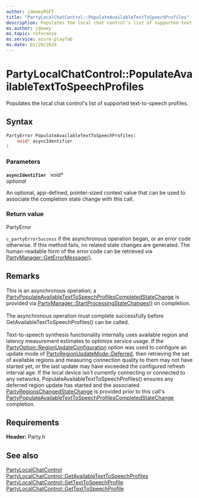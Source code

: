 ```yaml
---
author: jdeweyMSFT
title: "PartyLocalChatControl::PopulateAvailableTextToSpeechProfiles"
description: Populates the local chat control's list of supported text-to-speech profiles.
ms.author: jdewey
ms.topic: reference
ms.service: azure-playfab
ms.date: 01/29/2024
---
```


# PartyLocalChatControl::PopulateAvailableTextToSpeechProfiles  

Populates the local chat control's list of supported text-to-speech profiles.  

## Syntax  
  
```cpp
PartyError PopulateAvailableTextToSpeechProfiles(  
    void* asyncIdentifier  
)  
```  
  
### Parameters  
  
**`asyncIdentifier`** &nbsp; void*  
*optional*  
  
An optional, app-defined, pointer-sized context value that can be used to associate the completion state change with this call.  
  
  
### Return value  
PartyError
  
```c_partyErrorSuccess``` if the asynchronous operation began, or an error code otherwise. If this method fails, no related state changes are generated. The human-readable form of the error code can be retrieved via [PartyManager::GetErrorMessage()](../../PartyManager/methods/partymanager_geterrormessage.md).
  
## Remarks  
  
This is an asynchronous operation; a [PartyPopulateAvailableTextToSpeechProfilesCompletedStateChange](../../../structs/partypopulateavailabletexttospeechprofilescompletedstatechange.md) is provided via [PartyManager::StartProcessingStateChanges()](../../PartyManager/methods/partymanager_startprocessingstatechanges.md) on completion. <br /><br /> The asynchronous operation must complete successfully before GetAvailableTextToSpeechProfiles() can be called.   <br /><br /> Text-to-speech synthesis functionality internally uses available region and latency measurement estimates to optimize service usage. If the [PartyOption::RegionUpdateConfiguration](../../../enums/partyoption.md) option was used to configure an update mode of [PartyRegionUpdateMode::Deferred](../../../enums/partyregionupdatemode.md), then retrieving the set of available regions and measuring connection quality to them may not have started yet, or the last update may have exceeded the configured refresh interval age. If the local device isn't currently connecting or connected to any networks, PopulateAvailableTextToSpeechProfiles() ensures any deferred region update has started and the associated [PartyRegionsChangedStateChange](../../../structs/partyregionschangedstatechange.md) is provided prior to this call's [PartyPopulateAvailableTextToSpeechProfilesCompletedStateChange](../../../structs/partypopulateavailabletexttospeechprofilescompletedstatechange.md) completion.
  
## Requirements  
  
**Header:** Party.h
  
## See also  
[PartyLocalChatControl](../partylocalchatcontrol.md)  
[PartyLocalChatControl::GetAvailableTextToSpeechProfiles](partylocalchatcontrol_getavailabletexttospeechprofiles.md)  
[PartyLocalChatControl::SetTextToSpeechProfile](partylocalchatcontrol_settexttospeechprofile.md)  
[PartyLocalChatControl::GetTextToSpeechProfile](partylocalchatcontrol_gettexttospeechprofile.md)
  
  
